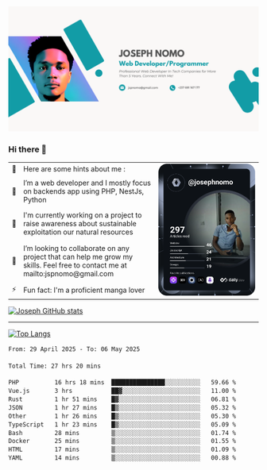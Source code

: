 ![Banner of my profile!](/Joseph_NOMO_NEW.png "Banner")

### Hi there 👋

<!--- | --  | 👋  | Here are some hints about me :                                                                                                 | <td rowspan=6><img src="/devcard.svg" width="400" alt="Joseph NOMO's Dev Card"/></td> |
| --- | --- | ------------------------------------------------------------------------------------------------------------------------------ | ------------------------------------------------------------------------------------- |
| --  | 🔭  | I’m a web developer and I mostly focus on backends app using PHP, NestJs, Python                                               |
| --  | 🦁  | I'm currently working on a project to raise awareness about sustainable exploitation our natural resources                     |
| --  | 👯  | I’m looking to collaborate on any project that can help me grow my skills. Feel free to contact me at mailto:jspnomo@gmail.com |
| --  | ⚡  | Fun fact: I'm a proficient manga lover                                                                                         |
--->

<table>
    <tr>
        <td width="1%">👋</td>
        <td width="55%">Here are some hints about me :</td>
        <td rowspan=6 width="44%"><img src="/devcard.svg" width="400" alt="Joseph NOMO's Dev Card"/></td>
    </tr>
    <tr>
        <td>🔭</td>
        <td>I’m a web developer and I mostly focus on backends app using PHP, NestJs, Python</td>
    </tr>
    <tr>
        <td>🦁</td>
        <td>I'm currently working on a project to raise awareness about sustainable exploitation our natural resources</td>
    </tr>
    <tr>
        <td>👯</td>
        <td>I’m looking to collaborate on any project that can help me grow my skills. Feel free to contact me at mailto:jspnomo@gmail.com</td>
    </tr>
    <tr>
        <td>⚡</td>
        <td>Fun fact: I'm a proficient manga lover</td>
    </tr>

</table>

[![Joseph GitHub stats](https://github-readme-stats-seven-sigma-53.vercel.app/api?username=Jspascal)](https://github.com/Jspascal/github-readme-stats)

---

[![Top Langs](https://github-readme-stats-seven-sigma-53.vercel.app/api/top-langs/?username=Jspascal&layout=compact)](https://github.com/Jspascal/github-readme-stats)

<!--START_SECTION:waka-->

```txt
From: 29 April 2025 - To: 06 May 2025

Total Time: 27 hrs 20 mins

PHP          16 hrs 18 mins  ███████████████░░░░░░░░░░   59.66 %
Vue.js       3 hrs           ██▓░░░░░░░░░░░░░░░░░░░░░░   11.00 %
Rust         1 hr 51 mins    █▓░░░░░░░░░░░░░░░░░░░░░░░   06.81 %
JSON         1 hr 27 mins    █▒░░░░░░░░░░░░░░░░░░░░░░░   05.32 %
Other        1 hr 26 mins    █▒░░░░░░░░░░░░░░░░░░░░░░░   05.30 %
TypeScript   1 hr 23 mins    █▒░░░░░░░░░░░░░░░░░░░░░░░   05.09 %
Bash         28 mins         ▒░░░░░░░░░░░░░░░░░░░░░░░░   01.74 %
Docker       25 mins         ▒░░░░░░░░░░░░░░░░░░░░░░░░   01.55 %
HTML         17 mins         ▒░░░░░░░░░░░░░░░░░░░░░░░░   01.09 %
YAML         14 mins         ▒░░░░░░░░░░░░░░░░░░░░░░░░   00.88 %
```

<!--END_SECTION:waka-->
